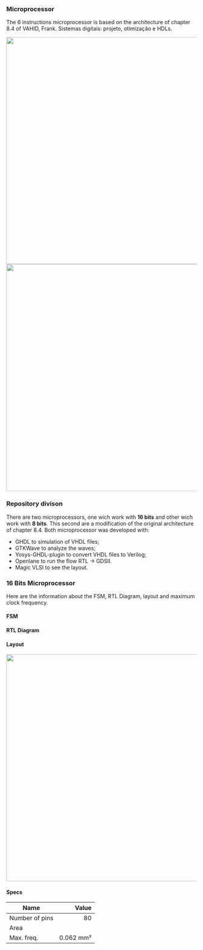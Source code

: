 ### Microprocessor
The 6 instructions microprocessor is based on the architecture of chapter 8.4 of VAHID, Frank. Sistemas digitais: projeto, otimização e HDLs. 

<img src="https://user-images.githubusercontent.com/80465879/228121315-ee3245db-e1bc-4f31-a2cf-df98102a244e.png" width="600h" >

<img src="https://user-images.githubusercontent.com/80465879/228124099-325b6887-cfce-4a94-a15f-736de8f6da07.png" width="600h" >


### Repository divison

There are two microprocessors, one wich work with **16 bits** and other wich work with **8 bits**. This second are a modification of the original architecture of chapter 8.4. Both microprocessor was developed with:
- GHDL to simulation of VHDL files;
- GTKWave to analyze the waves;
- Yosys-GHDL-plugin to convert VHDL files to Verilog;
- Openlane to run the flow RTL -> GDSII.
- Magic VLSI to see the layout.

### 16 Bits Microprocessor

Here are the information about the FSM, RTL Diagram, layout and maximum clock frequency.

#### FSM

#### RTL Diagram

#### Layout

<img src="https://user-images.githubusercontent.com/80465879/228124033-aa80b96b-e4df-49e1-8936-19a7b38cf44c.png" width="600h" >

#### Specs

Name | Value
--------- | ------:
Number of pins | 80
Area | 
Max. freq. | 0.062 mm²
